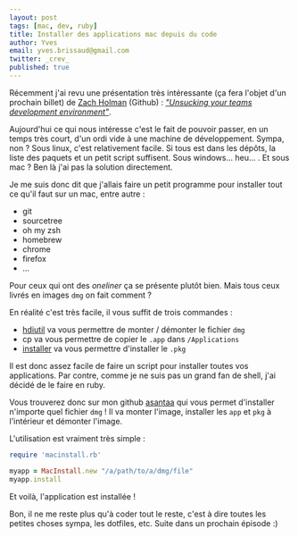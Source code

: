 ```yaml
---
layout: post
tags: [mac, dev, ruby]
title: Installer des applications mac depuis du code
author: Yves
email: yves.brissaud@gmail.com
twitter: _crev_
published: true
---
```


Récemment j'ai revu une présentation très intéressante (ça fera l'objet d'un prochain billet) de [Zach Holman][holman] (Github) : _["Unsucking your teams development environment"][unsucking]_.

Aujourd'hui ce qui nous intéresse c'est le fait de pouvoir passer, en un temps très court, d'un ordi vide à une machine de développement. Sympa, non ?
Sous linux, c'est relativement facile. Si tous est dans les dépôts, la liste des paquets et un petit script suffisent. Sous windows... heu... . Et sous mac ? Ben là j'ai pas la solution directement.

Je me suis donc dit que j'allais faire un petit programme pour installer tout ce qu'il faut sur un mac, entre autre :

* git
* sourcetree
* oh my zsh
* homebrew
* chrome
* firefox
* ...

Pour ceux qui ont des _oneliner_ ça se présente plutôt bien. Mais tous ceux livrés en images `dmg` on fait comment ?

En réalité c'est très facile, il vous suffit de trois commandes :

- [hdiutil][] va vous permettre de monter / démonter le fichier `dmg`
- cp va vous permettre de copier le `.app` dans `/Applications`
- [installer][] va vous permettre d'installer le `.pkg`

Il est donc assez facile de faire un script pour installer toutes vos applications.
Par contre, comme je ne suis pas un grand fan de shell, j'ai décidé de le faire en ruby.

Vous trouverez donc sur mon github [asantaa][] qui vous permet d'installer n'importe quel fichier `dmg` ! Il va monter l'image, installer les `app` et `pkg` à l'intérieur et démonter l'image.

L'utilisation est vraiment très simple :

```ruby
require 'macinstall.rb'

myapp = MacInstall.new "/a/path/to/a/dmg/file"
myapp.install
```

Et voilà, l'application est installée !

Bon, il ne me reste plus qu'à coder tout le reste, c'est à dire toutes les petites choses sympa, les dotfiles, etc. Suite dans un prochain épisode :)


[holman]: http://zachholman.com/
[unsucking]: https://speakerdeck.com/holman/unsucking-your-teams-development-environment
[hdiutil]: http://developer.apple.com/library/mac/#documentation/Darwin/Reference/ManPages/man1/hdiutil.1.html
[installer]: https://developer.apple.com/library/mac/#documentation/Darwin/Reference/ManPages/man8/installer.8.html
[asantaa]: https://github.com/CrEv/asantaa
